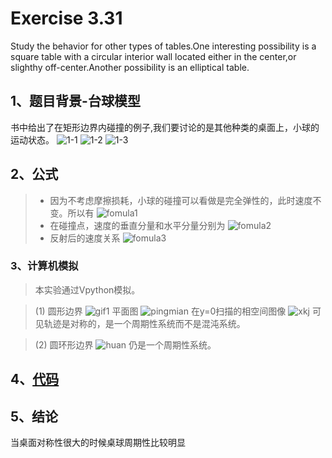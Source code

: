 # Exercise 3.31
Study the behavior for other types of tables.One interesting possibility is a square table with a circular interior wall located either in the center,or slighthy off-center.Another possibility is an elliptical table.
## 1、题目背景-台球模型
书中给出了在矩形边界内碰撞的例子,我们要讨论的是其他种类的桌面上，小球的运动状态。
![1-1](https://github.com/Athanasiafx/compuational_physics_N2015301020137/blob/master/Exercise_09/eg11.png)
![1-2](https://github.com/Athanasiafx/compuational_physics_N2015301020137/blob/master/Exercise_09/eg12.png)
![1-3](https://github.com/Athanasiafx/compuational_physics_N2015301020137/blob/master/Exercise_09/eg13.png)
## 2、公式
> * 因为不考虑摩擦损耗，小球的碰撞可以看做是完全弹性的，此时速度不变。所以有
> ![fomula1](https://github.com/Athanasiafx/compuational_physics_N2015301020137/blob/master/Exercise_09/fomula1.png)
> * 在碰撞点，速度的垂直分量和水平分量分别为
![fomula2](https://github.com/Athanasiafx/compuational_physics_N2015301020137/blob/master/Exercise_09/fomula2.png)
> * 反射后的速度关系
![fomula3](https://github.com/Athanasiafx/compuational_physics_N2015301020137/blob/master/Exercise_09/fomula3.png)

### 3、计算机模拟
> 本实验通过Vpython模拟。

> (1) 圆形边界
> ![gif1](https://github.com/Athanasiafx/compuational_physics_N2015301020137/blob/master/Exercise_09/gif1.gif)
> 平面图
> ![pingmian](https://github.com/Athanasiafx/compuational_physics_N2015301020137/blob/master/Exercise_09/pingmian.png)
> 在y=0扫描的相空间图像
> ![xkj](https://github.com/Athanasiafx/compuational_physics_N2015301020137/blob/master/Exercise_09/y0xkj.png)
> 可见轨迹是对称的，是一个周期性系统而不是混沌系统。

> (2) 圆环形边界
> ![huan](https://github.com/Athanasiafx/compuational_physics_N2015301020137/blob/master/Exercise_09/yuanhuan.png)
> 仍是一个周期性系统。

## 4、[代码](https://github.com/Athanasiafx/compuational_physics_N2015301020137/blob/master/Exercise_09/code1.py)

## 5、结论
当桌面对称性很大的时候桌球周期性比较明显

